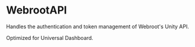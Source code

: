# WebrootAPI

Handles the authentication and token management of Webroot's Unity API.

Optimized for Universal Dashboard. 
